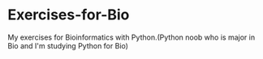 Exercises-for-Bio
=================

My exercises for Bioinformatics with Python.(Python noob who is major in Bio and I'm studying Python for Bio)
